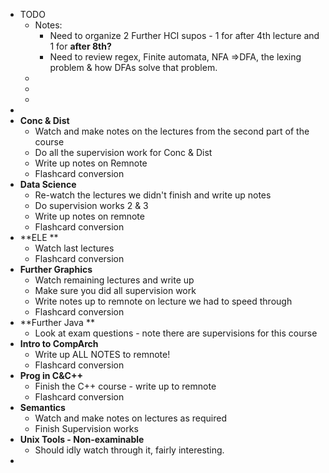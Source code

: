 - TODO
    - Notes:
        - Need to organize 2 Further HCI supos - 1 for after 4th lecture and 1 for  __after 8th?__  
        - Need to review regex, Finite automata, NFA ⇒DFA, the lexing problem & how DFAs solve that problem.
    - 
    - 
    - 
- 
- **Conc & Dist**
    - Watch and make notes on the lectures from the second part of the course
    - Do all the supervision work for Conc & Dist 
    - Write up notes on Remnote
    - Flashcard conversion
- **Data Science**
    - Re-watch the lectures we didn't finish and write up notes
    - Do supervision works 2 & 3 
    - Write up notes on remnote 
    - Flashcard conversion
- **ELE **
    - Watch last lectures
    - Flashcard conversion
- **Further Graphics**
    - Watch remaining lectures and write up 
    - Make sure you did all supervision work
    - Write notes up to remnote on lecture we had to speed through
    - Flashcard conversion
- **Further Java **
    - Look at exam questions - note there are supervisions for this course
- **Intro to CompArch**
    - Write up ALL NOTES to remnote! 
    - Flashcard conversion
- **Prog in C&C++**
    - Finish the C++ course - write up to remnote 
    - Flashcard conversion 
- **Semantics**
    - Watch and make notes on lectures as required 
    - Finish Supervision works 
- **Unix Tools - Non-examinable**
    - Should idly watch through it, fairly interesting. 
- 

